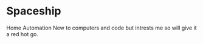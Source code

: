 # Spaceship
Home Automation
New to computers and code but intrests me so will give it a red hot go.

